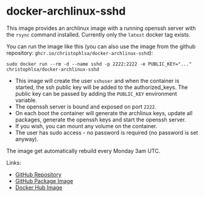 # docker-archlinux-sshd

This image provides an archlinux image with a running openssh server with the `rsync` command installed. Currently only the `latest` docker tag exists.

You can run the image like this (you can also use the image from the github repository: `ghcr.io/christophlsa/docker-archlinux-sshd`):

    sudo docker run --rm -d --name sshd -p 2222:2222 -e PUBLIC_KEY="..." christophlsa/docker-archlinux-sshd

- This image will create the user `sshuser` and when the container is started, the ssh public key will be added to the authorized_keys. The public key can be passed by adding the `PUBLIC_KEY` environment variable.
- The openssh server is bound and exposed on port `2222`.
- On each boot the container will generate the archlinux keys, update all packages, generate the openssh keys and start the openssh server.
- If you wish, you can mount any volume on the container.
- The user has sudo access - no password is required (no password is set anyway).

The image get automatically rebuild every Monday 3am UTC.

Links:
- [GitHub Repository](https://github.com/christophlsa/docker-archlinux-sshd)
- [GitHub Package Image](https://github.com/christophlsa/docker-archlinux-sshd/pkgs/container/docker-archlinux-sshd)
- [Docker Hub Image](https://hub.docker.com/r/christophlsa/docker-archlinux-sshd)
